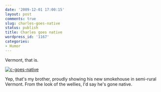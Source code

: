 ```yaml
---
date: '2009-12-01 17:00:15'
layout: post
comments: true
slug: charles-goes-native
status: publish
title: Charles goes native
wordpress_id: '1167'
categories:
- Humor
---
```


Vermont, that is.

[![c-goes-native](http://fnord.phfactor.net/wp-content/uploads/2009/12/c-goes-native-450x600.jpg)](http://fnord.phfactor.net/wp-content/uploads/2009/12/c-goes-native.jpg)

Yep, that's my brother, proudly showing his new smokehouse in semi-rural Vermont. From the look of the wellies, I'd say he's gone native.
